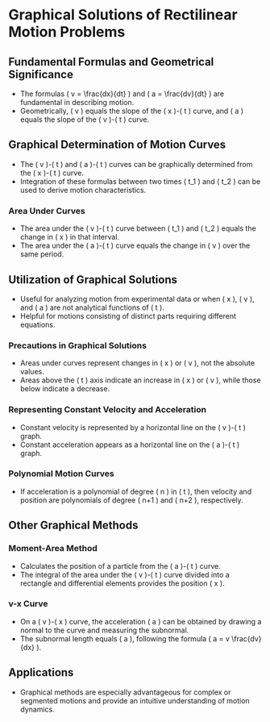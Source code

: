 # Graphical Solutions of Rectilinear Motion Problems

## Fundamental Formulas and Geometrical Significance

- The formulas \( v = \frac{dx}{dt} \) and \( a = \frac{dv}{dt} \) are fundamental in describing motion.
- Geometrically, \( v \) equals the slope of the \( x \)-\( t \) curve, and \( a \) equals the slope of the \( v \)-\( t \) curve.

## Graphical Determination of Motion Curves

- The \( v \)-\( t \) and \( a \)-\( t \) curves can be graphically determined from the \( x \)-\( t \) curve.
- Integration of these formulas between two times \( t_1 \) and \( t_2 \) can be used to derive motion characteristics.

### Area Under Curves

- The area under the \( v \)-\( t \) curve between \( t_1 \) and \( t_2 \) equals the change in \( x \) in that interval.
- The area under the \( a \)-\( t \) curve equals the change in \( v \) over the same period.

## Utilization of Graphical Solutions

- Useful for analyzing motion from experimental data or when \( x \), \( v \), and \( a \) are not analytical functions of \( t \).
- Helpful for motions consisting of distinct parts requiring different equations.

### Precautions in Graphical Solutions

- Areas under curves represent changes in \( x \) or \( v \), not the absolute values.
- Areas above the \( t \) axis indicate an increase in \( x \) or \( v \), while those below indicate a decrease.

### Representing Constant Velocity and Acceleration

- Constant velocity is represented by a horizontal line on the \( v \)-\( t \) graph.
- Constant acceleration appears as a horizontal line on the \( a \)-\( t \) graph.

### Polynomial Motion Curves

- If acceleration is a polynomial of degree \( n \) in \( t \), then velocity and position are polynomials of degree \( n+1 \) and \( n+2 \), respectively.

## Other Graphical Methods

### Moment-Area Method

- Calculates the position of a particle from the \( a \)-\( t \) curve.
- The integral of the area under the \( v \)-\( t \) curve divided into a rectangle and differential elements provides the position \( x \).

### v-x Curve

- On a \( v \)-\( x \) curve, the acceleration \( a \) can be obtained by drawing a normal to the curve and measuring the subnormal.
- The subnormal length equals \( a \), following the formula \( a = v \frac{dv}{dx} \).

## Applications

- Graphical methods are especially advantageous for complex or segmented motions and provide an intuitive understanding of motion dynamics.
